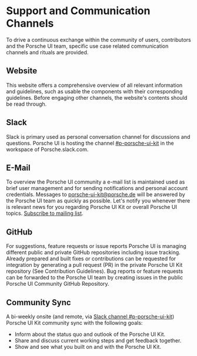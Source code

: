 # Support and Communication Channels
To drive a continuous exchange within the community of users, contributors and the Porsche UI team, specific use case related communication channels and rituals are provided.

## Website
This website offers a comprehensive overview of all relevant information and guidelines, such as usable the components with their corresponding guidelines. Before engaging other channels, the website's contents should be read through.

## Slack
Slack is primary used as personal conversation channel for discussions and questions. Porsche UI is hosting the channel [#p-porsche-ui-kit](https://porsche.slack.com/messages/CDNR2AEH2) in the workspace of Porsche.slack.com.

## E-Mail
To overview the Porsche UI community a e-mail  list is maintained used as brief user management and for sending notifications and personal account credentials. Messages to porsche-ui-kit@porsche.de will be answered by the Porsche UI team as quickly as possible. Let's notify you whenever there is relevant news for you regarding Porsche UI Kit or overall Porsche UI topics. [Subscribe to mailing list](http://eepurl.com/ghVSjH).

## GitHub
For suggestions, feature requests or issue reports Porsche UI is managing different public and private GitHub repositories including issue tracking. Already prepared and built fixes or contributions can be requested for integration by generating a pull request (PR) in the private Porsche UI Kit repository (See Contribution Guidelines). Bug reports or feature requests can be forwarded to the Porsche UI team by creating issues in the public Porsche UI Community GitHub Repository.

## Community Sync
 A bi-weekly onsite (and remote, via [Slack channel #p-porsche-ui-kit](https://porsche.slack.com/messages/CDNR2AEH2)) Porsche UI Kit community sync with the following goals:
* Inform about the status quo and outlook of the Porsche UI Kit.
* Share and discuss current working steps and get feedback together.
* Show and see what you built on and with the Porsche UI Kit.
